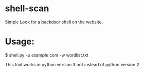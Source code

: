 # shell-scan
Simple Look for a backdoor shell on the website.

# Usage:
  $ shell.py -u example.com -w wordlist.txt


This tool works in python version 3 not instead of python version 2
